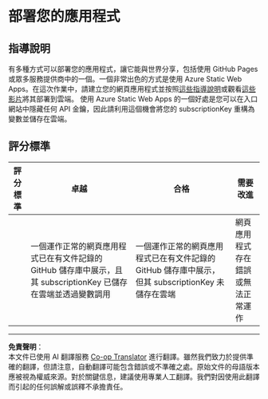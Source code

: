 <!--
CO_OP_TRANSLATOR_METADATA:
{
  "original_hash": "0ccdc1faa676a485c4c6ecbddb9f9067",
  "translation_date": "2025-08-27T00:56:51+00:00",
  "source_file": "3-transport/lessons/3-visualize-location-data/assignment.md",
  "language_code": "mo"
}
-->
# 部署您的應用程式

## 指導說明

有多種方式可以部署您的應用程式，讓它能與世界分享，包括使用 GitHub Pages 或眾多服務提供商中的一個。一個非常出色的方式是使用 Azure Static Web Apps。在這次作業中，請建立您的網頁應用程式並按照[這些指導說明](https://github.com/Azure/static-web-apps-cli)或觀看[這些影片](https://www.youtube.com/watch?v=ADVGIXciYn8&list=PLlrxD0HtieHgMPeBaDQFx9yNuFxx6S1VG&index=3)將其部署到雲端。
使用 Azure Static Web Apps 的一個好處是您可以在入口網站中隱藏任何 API 金鑰，因此請利用這個機會將您的 subscriptionKey 重構為變數並儲存在雲端。

## 評分標準

| 評分標準 | 卓越                                                                                                                                    | 合格                                                                                                                | 需要改進                                           |
| -------- | --------------------------------------------------------------------------------------------------------------------------------------- | ------------------------------------------------------------------------------------------------------------------- | --------------------------------------------------- |
|          | 一個運作正常的網頁應用程式已在有文件記錄的 GitHub 儲存庫中展示，且其 subscriptionKey 已儲存在雲端並透過變數調用                           | 一個運作正常的網頁應用程式已在有文件記錄的 GitHub 儲存庫中展示，但其 subscriptionKey 未儲存在雲端                     | 網頁應用程式存在錯誤或無法正常運作                 |

---

**免責聲明**：  
本文件已使用 AI 翻譯服務 [Co-op Translator](https://github.com/Azure/co-op-translator) 進行翻譯。雖然我們致力於提供準確的翻譯，但請注意，自動翻譯可能包含錯誤或不準確之處。原始文件的母語版本應被視為權威來源。對於關鍵信息，建議使用專業人工翻譯。我們對因使用此翻譯而引起的任何誤解或誤釋不承擔責任。